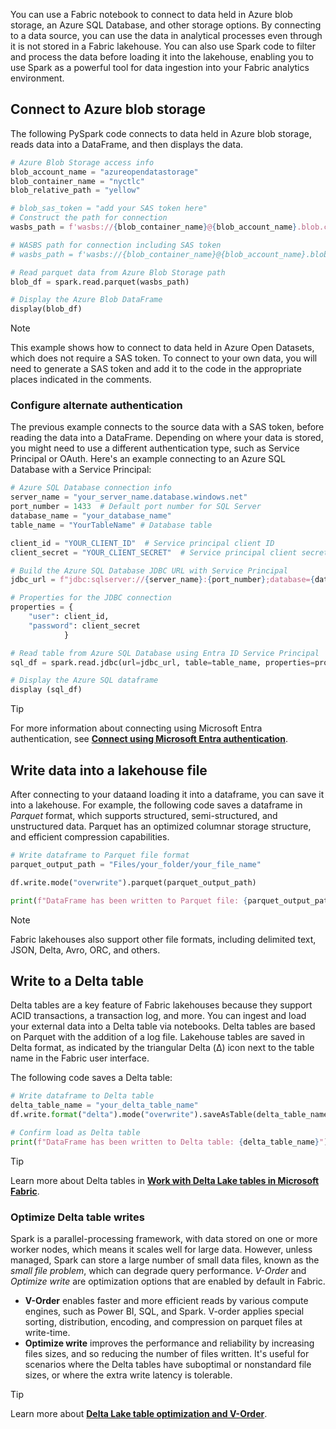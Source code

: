 You can use a Fabric notebook to connect to data held in Azure blob storage, an Azure SQL Database, and other storage options. By connecting to a data source, you can use the data in analytical processes even through it is not stored in a Fabric lakehouse. You can also use Spark code to filter and process the data before loading it into the lakehouse, enabling you to use Spark as a powerful tool for data ingestion into your Fabric analytics environment.

## Connect to Azure blob storage

The following PySpark code connects to data held in Azure blob storage, reads data into a DataFrame, and then displays the data.

```python
# Azure Blob Storage access info
blob_account_name = "azureopendatastorage"
blob_container_name = "nyctlc"
blob_relative_path = "yellow"

# blob_sas_token = "add your SAS token here" 
# Construct the path for connection
wasbs_path = f'wasbs://{blob_container_name}@{blob_account_name}.blob.core.windows.net/{blob_relative_path}'

# WASBS path for connection including SAS token
# wasbs_path = f'wasbs://{blob_container_name}@{blob_account_name}.blob.core.windows.net/{blob_relative_path}?{blob_sas_token}'

# Read parquet data from Azure Blob Storage path
blob_df = spark.read.parquet(wasbs_path)

# Display the Azure Blob DataFrame
display(blob_df)
```

> [!NOTE]
> This example shows how to connect to data held in Azure Open Datasets, which does not require a SAS token. To connect to your own data, you will need to generate a SAS token and add it to the code in the appropriate places indicated in the comments.

### Configure alternate authentication

The previous example connects to the source data with a SAS token, before reading the data into a DataFrame. Depending on where your data is stored, you might need to use a different authentication type, such as Service Principal or OAuth. Here's an example connecting to an Azure SQL Database with a Service Principal:

```python
# Azure SQL Database connection info
server_name = "your_server_name.database.windows.net"
port_number = 1433  # Default port number for SQL Server
database_name = "your_database_name"
table_name = "YourTableName" # Database table

client_id = "YOUR_CLIENT_ID"  # Service principal client ID
client_secret = "YOUR_CLIENT_SECRET"  # Service principal client secret

# Build the Azure SQL Database JDBC URL with Service Principal 
jdbc_url = f"jdbc:sqlserver://{server_name}:{port_number};database={database_name};encrypt=true;trustServerCertificate=false;hostNameInCertificate=*.database.windows.net;loginTimeout=30;Authentication=ActiveDirectoryServicePrincipal"

# Properties for the JDBC connection 
properties = {
    "user": client_id,
    "password": client_secret
            }

# Read table from Azure SQL Database using Entra ID Service Principal
sql_df = spark.read.jdbc(url=jdbc_url, table=table_name, properties=properties)

# Display the Azure SQL dataframe
display (sql_df)
```

> [!TIP]
> For more information about connecting using Microsoft Entra authentication, see **[Connect using Microsoft Entra authentication](/sql/connect/jdbc/connecting-using-azure-active-directory-authentication)**.

## Write data into a lakehouse file

After connecting to your dataand loading it into a dataframe, you can save it into a lakehouse. For example, the following code saves a dataframe in *Parquet* format, which supports structured, semi-structured, and unstructured data. Parquet has an optimized columnar storage structure, and efficient compression capabilities.

```python
# Write dataframe to Parquet file format
parquet_output_path = "Files/your_folder/your_file_name"

df.write.mode("overwrite").parquet(parquet_output_path)

print(f"DataFrame has been written to Parquet file: {parquet_output_path}")
```

> [!NOTE]
> Fabric lakehouses also support other file formats, including delimited text, JSON, Delta, Avro, ORC, and others.

## Write to a Delta table

Delta tables are a key feature of Fabric lakehouses because they support ACID transactions, a transaction log, and more. You can ingest and load your external data into a Delta table via notebooks. Delta tables are based on Parquet with the addition of a log file. Lakehouse tables are saved in Delta format, as indicated by the triangular Delta (&Delta;) icon next to the table name in the Fabric user interface.

The following code saves a Delta table:

```python
# Write dataframe to Delta table
delta_table_name = "your_delta_table_name"
df.write.format("delta").mode("overwrite").saveAsTable(delta_table_name)

# Confirm load as Delta table
print(f"DataFrame has been written to Delta table: {delta_table_name}")
```

> [!TIP]
> Learn more about Delta tables in **[Work with Delta Lake tables in Microsoft Fabric](/training/modules/work-delta-lake-tables-fabric/)**.

### Optimize Delta table writes

Spark is a parallel-processing framework, with data stored on one or more worker nodes, which means it scales well for large data. However, unless managed, Spark can store a large number of small data files, known as the *small file problem*, which can degrade query performance. *V-Order* and *Optimize write* are optimization options that are enabled by default in Fabric.

* **V-Order** enables faster and more efficient reads by various compute engines, such as Power BI, SQL, and Spark. V-order applies special sorting, distribution, encoding, and compression on parquet files at write-time.
* **Optimize write** improves the performance and reliability by increasing files sizes, and so reducing the number of files written. It's useful for scenarios where the Delta tables have suboptimal or nonstandard file sizes, or where the extra write latency is tolerable.

> [!TIP]
> Learn more about **[Delta Lake table optimization and V-Order](/fabric/data-engineering/delta-optimization-and-v-order)**.